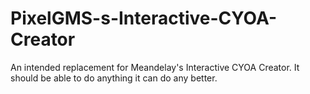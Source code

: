 # PixelGMS-s-Interactive-CYOA-Creator
An intended replacement for Meandelay's Interactive CYOA Creator. It should be able to do anything it can do any better.
